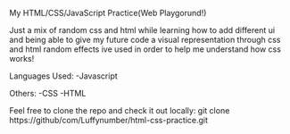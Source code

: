 My HTML/CSS/JavaScript Practice(Web Playgorund!)

Just a mix of random css and html while learning how to add different ui and being able to give my future code a visual representation through css and html
random effects ive used in order to help me understand how css works!

Languages Used:
-Javascript

Others:
-CSS
-HTML

Feel free to clone the repo and check it out locally:
git clone https://github/com/Luffynumber/html-css-practice.git
